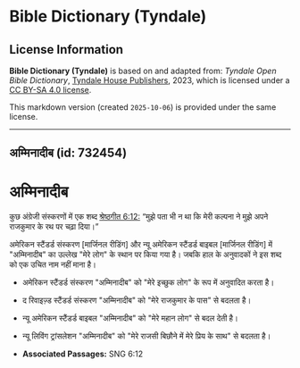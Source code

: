 # Bible Dictionary (Tyndale)

## License Information

**Bible Dictionary (Tyndale)** is based on and adapted from: _Tyndale Open Bible Dictionary_, [Tyndale House Publishers](https://tyndaleopenresources.com/), 2023, which is licensed under a [CC BY-SA 4.0 license](https://creativecommons.org/licenses/by-sa/4.0/legalcode.en).

This markdown version (created `2025-10-06`) is provided under the same license.



--------------------------------

## अम्मिनादीब (id: 732454)

अम्मिनादीब
==========

कुछ अंग्रेजी संस्करणों में एक शब्द [श्रेष्ठगीत 6:12:](https://ref.ly/Song6:12) “मुझे पता भी न था कि मेरी कल्पना ने मुझे अपने राजकुमार के रथ पर चढ़ा दिया।”

अमेरिकन स्टैंडर्ड संस्करण \[मार्जिनल रीडिंग] और न्यू अमेरिकन स्टैंडर्ड बाइबल \[मार्जिनल रीडिंग] में "अम्मिनादीब" का उल्लेख "मेरे लोग" के स्थान पर किया गया है। जबकि हाल के अनुवादकों ने इस शब्द को एक उचित नाम नहीं माना है।

* अमेरिकन स्टैंडर्ड संस्करण "अम्मिनादीब" को "मेरे इच्छुक लोग" के रूप में अनुवादित करता है।
* द रिवाइज़्ड स्टैंडर्ड संस्करण "अम्मिनादीब" को "मेरे राजकुमार के पास" से बदलता है।
* न्यू अमेरिकन स्टैंडर्ड बाइबल "अम्मिनादीब" को "मेरे महान लोग" से बदल देती है।
* न्यू लिविंग ट्रांसलेशन "अम्मिनादीब" को "मेरे राजसी बिछौने में मेरे प्रिय के साथ" से बदलता है।

* **Associated Passages:** SNG 6:12

